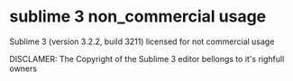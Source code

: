 # sublime 3 non_commercial usage

Sublime 3 (version 3.2.2, build 3211) licensed for not commercial usage

DISCLAMER: The Copyright of the Sublime 3 editor bellongs to it's righfull owners
